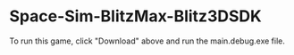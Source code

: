 # Space-Sim-BlitzMax-Blitz3DSDK

To run this game, click "Download" above and run the main.debug.exe file.
